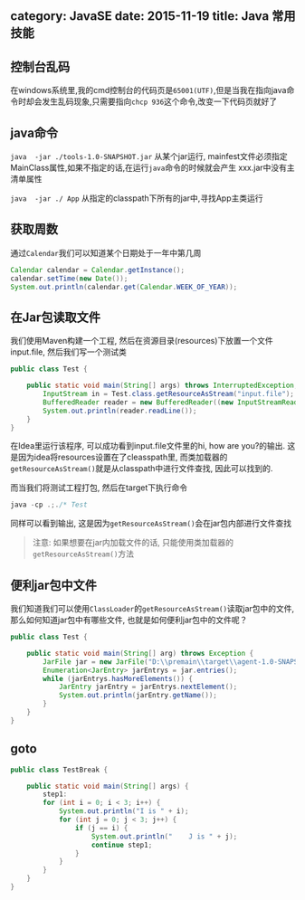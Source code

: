 category: JavaSE
date: 2015-11-19
title: Java 常用技能
---

## 控制台乱码
在windows系统里,我的cmd控制台的代码页是`65001(UTF)`,但是当我在指向java命令时却会发生乱码现象,只需要指向`chcp 936`这个命令,改变一下代码页就好了

## java命令
`java  -jar ./tools-1.0-SNAPSHOT.jar` 从某个jar运行, mainfest文件必须指定MainClass属性,如果不指定的话,在运行`java`命令的时候就会产生 xxx.jar中没有主清单属性

`java  -jar ./ App` 从指定的classpath下所有的jar中,寻找App主类运行

## 获取周数
通过`Calendar`我们可以知道某个日期处于一年中第几周
```java
Calendar calendar = Calendar.getInstance();
calendar.setTime(new Date());
System.out.println(calendar.get(Calendar.WEEK_OF_YEAR));
```

## 在Jar包读取文件
我们使用Maven构建一个工程, 然后在资源目录(resources)下放置一个文件input.file, 然后我们写一个测试类
```java
public class Test {

    public static void main(String[] args) throws InterruptedException, IOException {
        InputStream in = Test.class.getResourceAsStream("input.file");
        BufferedReader reader = new BufferedReader((new InputStreamReader(in)));
        System.out.println(reader.readLine());
    }
}
```
在Idea里运行该程序, 可以成功看到input.file文件里的hi, how are you?的输出. 这是因为idea将resources设置在了cleasspath里, 而类加载器的`getResourceAsStream()`就是从classpath中进行文件查找, 因此可以找到的.

而当我们将测试工程打包, 然后在target下执行命令
```java
java -cp .;./* Test
```
同样可以看到输出, 这是因为`getResourceAsStream()`会在jar包内部进行文件查找

> 注意: 如果想要在jar内加载文件的话, 只能使用类加载器的`getResourceAsStream()`方法

## 便利jar包中文件
我们知道我们可以使用`ClassLoader`的`getResourceAsStream()`读取jar包中的文件, 那么如何知道jar包中有哪些文件, 也就是如何便利jar包中的文件呢？
```java
public class Test {

	public static void main(String[] arg) throws Exception {
		JarFile jar = new JarFile("D:\\premain\\target\\agent-1.0-SNAPSHOT.jar");
		Enumeration<JarEntry> jarEntrys = jar.entries();
		while (jarEntrys.hasMoreElements()) {
			JarEntry jarEntry = jarEntrys.nextElement();
			System.out.println(jarEntry.getName());
		}
	}
}
```
## goto
```java
public class TestBreak {

	public static void main(String[] args) {
		step1:
		for (int i = 0; i < 3; i++) {
			System.out.println("I is " + i);
			for (int j = 0; j < 3; j++) {
				if (j == i) {
					System.out.println("	J is " + j);
					continue step1;
				}
			}
		}
	}
}
```